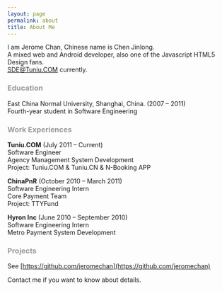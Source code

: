 ```yaml
---
layout: page
permalink: about
title: About Me
---
```

I am Jerome Chan, Chinese name is Chen Jinlong.  
A mixed web and Android developer, also one of the Javascript HTML5 Design fans.  
SDE@Tuniu.COM currently.

### <font color="#999999">Education</font>
East China Normal University, Shanghai, China. (2007 – 2011)  
Fourth-year student in Software Engineering  

### <font color="#999999">Work Experiences</font>
**<font>Tuniu.COM</font>** (July 2011 – Current)  
Software Engineer  
Agency Management System Development  
Project: Tuniu.COM & Tuniu.CN & N-Booking APP  

**<font>ChinaPnR</font>** (October 2010 – March 2011)  
Software Engineering Intern  
Core Payment Team  
Project: TTYFund  

**<font>Hyron Inc</font>** (June 2010 – September 2010)  
Software Engineering Intern  
Metro Payment System Development  

### <font color="#999999">Projects</font>
See [https://github.com/jeromechan](https://github.com/jeromechan)

Contact me if you want to know about details.